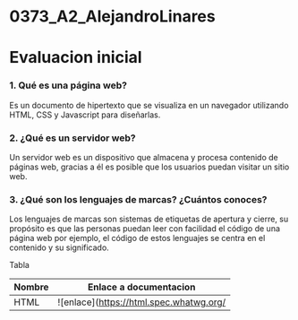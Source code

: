 # 0373_A2_AlejandroLinares

# Evaluacion inicial

### 1. Qué es una página web?
Es un documento de hipertexto que se visualiza en un navegador utilizando HTML, CSS y Javascript para diseñarlas.
### 2. ¿Qué es un servidor web?
Un servidor web es un dispositivo que almacena y procesa contenido de páginas web, gracias a él es posible que los usuarios puedan visitar un sitio web.
### 3. ¿Qué son los lenguajes de marcas? ¿Cuántos conoces?
Los lenguajes de marcas son sistemas de etiquetas de apertura y cierre, su propósito es que las personas puedan leer con facilidad el código de una página web por ejemplo, el código de estos lenguajes se centra en el contenido y su significado.

Tabla

|Nombre|Enlace a documentacion|
|--------|---------------|
|HTML| ![enlace](https://html.spec.whatwg.org/ |






